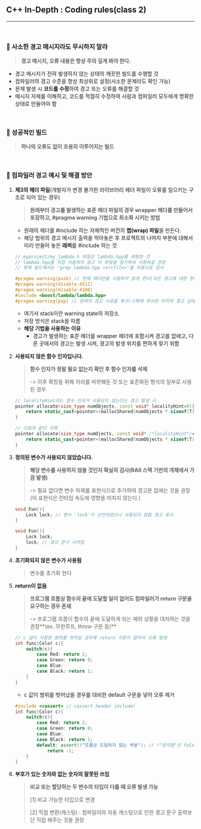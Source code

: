 ## C++ In-Depth : Coding rules(class 2)

***

<br>

### :pushpin: 사소한 경고 메시지라도 무시하지 말라

> **경고 메시지, 오류 내용은 항상 주의 깊게 봐야 한다.**

- 경고 메시지가 전혀 발생하지 않는 상태의 깨끗한 빌드를 수행할 것
- 컴파일러의 경고 수준을 항상 최상위로 설정(사소한 문제라도 확인 가능)
- 문제 발생 시 **코드를 수정**하여 경고 또는 오류를 해결할 것
- 메시지 자체를 이해하고, 코드를 적절히 수정하여 사람과 컴파일러 모두에게 명확한 상태로 만들어야 함

<br>

### :pushpin: 성공적인 빌드

> **하나의 오류도 없이 조용히 이루어지는 빌드**

<br>

### :pushpin: 컴파일러 경고 예시 및 해결 방안

1. **제3의 헤더 파일**(개발자가 변경 불가한 라이브러리 헤더 파일이 오류를 일으키는 구조로 되어 있는 경우)

   > **원래부터 경고를 발생하는 표준 헤더 파일의 경우 wrapper 헤더를 만들어서 포장하고, #pragma warning 기법으로 최소화 시키는 방법**

   - 원래의 헤더를 #include 하는 자체적인 버전의 **랩(wrap) 파일**을 만든다.
   - 해당 범위의 경고 메시지 출력을 막아놓은 후 프로젝트의 나머지 부분에 대해서 미리 만들어 놓은 **래퍼**를 #include 하는 것

   ```c++
   // myproject/my_lambda.h 파일은 lambda.hpp를 래핑한 것
   // lambda.hpp를 직접 사용하지 않고 이 파일을 첨가하여 사용하길 권장
   // 현재 빌드에서는 "grep lambda.hpp <srcfile>"을 자동으로 검사
   
   #pragma warning(push) // 현재 헤더만을 사용하지 않게 한다(모든 경고에 대한 현재 경고 상태를 저장)
   #pragma warning(disable:4512)
   #pragma warning(disable:4180)
   #include <boost/lambda/lambda.hpp>
   #pragma warning(pop) // 원래의 경고 수준을 복구(스택에 푸쉬된 마지막 경고 상태를 반환)
   ```

   - 여기서 stack이란 warning state의 저장소
   - 저장 방식은 stack을 따름
   - **해당 기법을 사용하는 이유**
     - 경고가 발생하는 표준 헤더를 wrapper 헤더에 포함시켜 경고를 없애고, 다른 곳에서의 경고는 발생 시켜, 경고의 발생 위치를 편하게 찾기 위함

2. **사용되지 않은 함수 인자입니다.**

   > **함수 인자가 정말 필요 없는지 확인 후 함수 인자를 삭제**
   >
   > -> 이후 확장을 위해 자리를 마련해둔 것 또는 표준화된 형식의 일부로 사용된 경우

   ```c++
   // localityHint라는 함수 인자가 사용되지 않는다는 경고 발생 시
   pointer allocate(size_type numObjects, const void* localityHint=0){
       return static_cast<pointer>(mallocShared(numObjects * sizeof(T)));
   }
   
   // 다음과 같이 삭제
   pointer allocate(size_type numOjects, const void* /*localityHint*/=0){
       return static_cast<pointer>(mallocShared(numObjects * sizeof(T)));
   }
   ```

3. **정의된 변수가 사용되지 않았습니다.**

   > **해당 변수를 사용하지 않을 것인지 확실히 검사(RAII 스택 기반의 개체에서 가끔 발생)**
   >
   > -> 필요 없다면 변수 자체를 표현식으로 추가하여 경고문 없애는 것을 권장(이 표현식은 런타임 속도에 영향을 미치지 않는다.)

   ```c++
   void Fun(){
       Lock lock; // 변수 'lock'이 선언되었으나 사용되지 않음 경고 표시
   }
   
   void Fun(){
       Lock lock;
       lock; // 경고 문구 사라짐
   }
   ```

4. **초기화되지 않은 변수가 사용됨**

   > 변수를 초기화 한다

5. **return이 없음**

   > **프로그램 흐름상 함수의 끝에 도달할 일이 없어도 컴파일러가 return 구문을 요구하는 경우 존재**
   >
   > -> 프로그램 흐름이 함수의 끝에 도달하게 되는 예외 상황을 대처하는 것을 권장**(ex. 무한루프, throw 구문 등)**

   ```c++
   // c 값이 지정된 범위를 벗어날 경우에 return 구문이 없어서 오류 발생
   int func(Color c){
       switch(c){
           case Red: return 2;
           case Green: return 0;
           case Blue: 
           case Black: return 1;
       }
   }
   ```

   - c 값이 범위를 벗어났을 경우를 대비한 default 구문을 넣어 오류 제거

   ```c++
   #include <cassert> // cassert header include!
   int func(Color c){
       switch(c){
           case Red: return 2;
           case Green: return 0;
           case Blue: 
           case Black: return 1;
           default: assert(!"흐름상 도달하지 않는 부분"); // !"문자열"은 false로 처리된다.
               return -1;
       }
   }
   ```

6. **부호가 있는 숫자와 없는 숫자의 잘못된 쓰임**

   > **비교 또는 할당하는 두 변수의 타입이 다를 때 오류 발생 가능**
   >
   > [1] 비교 가능한 타입으로 변경
   >
   > [2] 직접 변환(캐스팅) : 컴파일러의 자동 캐스팅으로 인한 경고 문구 출력보단 직접 해주는 것을 권장

